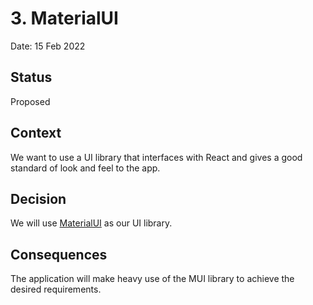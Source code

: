 # 3. MaterialUI

Date: 15 Feb 2022

## Status

Proposed

## Context

We want to use a UI library that interfaces with React and gives a good standard of look and feel to the app.

## Decision

We will use [MaterialUI](https://mui.com/) as our UI library.

## Consequences

The application will make heavy use of the MUI library to achieve the desired requirements.
